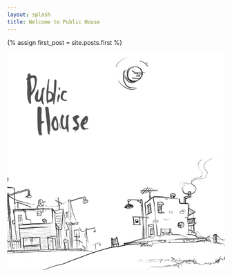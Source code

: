 ```yaml
---
layout: splash
title: Welcome to Public House
---
```


{% assign first_post = site.posts.first %}

<a href='{{ first_post.url }}'><img src='images/pub.png' alt='the Pub' /></a>
 